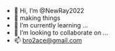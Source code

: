- 👋 Hi, I’m @NewRay2022
- 👀 making things 
- 🌱 I’m currently learning ...
- 💞️ I’m looking to collaborate on ...
- 📫 bro2ace@gmail.com

<!---
NewRay2022/NewRay2022 is a ✨ special ✨ repository because its `README.md` (this file) appears on your GitHub profile.
You can click the Preview link to take a look at your changes.
--->
